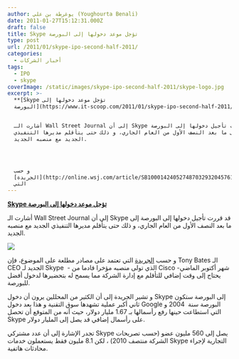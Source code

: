 ```yaml
---
author: يوغرطة بن علي (Youghourta Benali)
date: 2011-01-27T15:12:31.000Z
draft: false
title: Skype تؤجل موعد دخولها إلى البورصة
type: post
url: /2011/01/skype-ipo-second-half-2011/
categories:
  - أخبار الشركات
tags:
  - IPO
  - skype
coverImage: /static/images/skype-ipo-second-half-2011/skype-logo.jpg
excerpt: >-
  **[Skype تؤجل موعد دخولها إلى
  البورصة](https://www.it-scoop.com/2011/01/skype-ipo-second-half-2011/)**


  أشارت الـ Wall Street Journal إلى أن Skype قد قررت تأجيل دخولها إلى البورصة
  إلى ما بعد النصف الأول من العام الجاري، و ذلك حتى يتأقلم مديرها التنفيذي
  الجديد مع منصبه الجديد.




  و حسب
  [الجريدة](http://online.wsj.com/article/SB10001424052748703293204576106132286203062.html)
  التي
---
```

**[Skype تؤجل موعد دخولها إلى البورصة](https://www.it-scoop.com/2011/01/skype-ipo-second-half-2011/)**

أشارت الـ Wall Street Journal إلى أن Skype قد قررت تأجيل دخولها إلى البورصة إلى ما بعد النصف الأول من العام الجاري، و ذلك حتى يتأقلم مديرها التنفيذي الجديد مع منصبه الجديد.

![](/static/images/skype-ipo-second-half-2011/skype-logo.jpg)

و حسب [الجريدة](http://online.wsj.com/article/SB10001424052748703293204576106132286203062.html) التي تعتمد على مصادر مطلعة على الموضوع، فإن Tony Bates الـ CEO الجديد لـ Skype  - الذي تولى منصبه مؤخرا قادما من Cisco شهر أكتوبر الماضي- يحتاج إلى وقت إضافي للتأقلم مع إدارة الشركة مما يسمح له بتحضيرها لدخول أفضل للبورصة.

و تشير الجريدة إلى أن الكثير من المحللين يرون أن دخول Skype إلى البورصة ستكون ثاني أكبر عملية تشهدها سوق التقنية و هذا بعد دخول Google البورصة سنة  2004 و التي استطاعت حينها رفع رأسمالها بـ 1.67 مليار دولار، حيث أنه من المتوقع أن تحصل Skype على رأسمال إضافي قد يصل إلى المليار دولار.

تجدر الإشارة إلى أن عدد مشتركي Skype يصل إلى 560 مليون عضو (حسب تصريحات الشركة منتصف 2010) ، لكن 8.1 مليون فقط يستعملون خدمات Skype التجارية لإجراء محادثات هاتفية.
